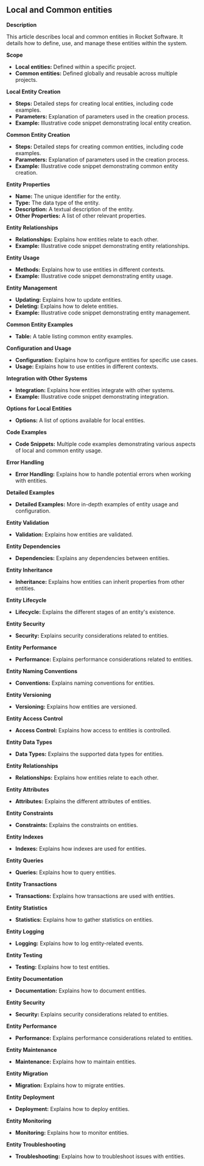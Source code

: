 ## Local and Common entities

**Description**

This article describes local and common entities in Rocket Software.  It details how to define, use, and manage these entities within the system.

**Scope**

*   **Local entities:**  Defined within a specific project.
*   **Common entities:** Defined globally and reusable across multiple projects.

**Local Entity Creation**

*   **Steps:**  Detailed steps for creating local entities, including code examples.
*   **Parameters:**  Explanation of parameters used in the creation process.
*   **Example:**  Illustrative code snippet demonstrating local entity creation.

**Common Entity Creation**

*   **Steps:**  Detailed steps for creating common entities, including code examples.
*   **Parameters:**  Explanation of parameters used in the creation process.
*   **Example:**  Illustrative code snippet demonstrating common entity creation.

**Entity Properties**

*   **Name:**  The unique identifier for the entity.
*   **Type:**  The data type of the entity.
*   **Description:**  A textual description of the entity.
*   **Other Properties:**  A list of other relevant properties.

**Entity Relationships**

*   **Relationships:**  Explains how entities relate to each other.
*   **Example:**  Illustrative code snippet demonstrating entity relationships.

**Entity Usage**

*   **Methods:**  Explains how to use entities in different contexts.
*   **Example:**  Illustrative code snippet demonstrating entity usage.

**Entity Management**

*   **Updating:**  Explains how to update entities.
*   **Deleting:**  Explains how to delete entities.
*   **Example:**  Illustrative code snippet demonstrating entity management.

**Common Entity Examples**

*   **Table:**  A table listing common entity examples.

**Configuration and Usage**

*   **Configuration:**  Explains how to configure entities for specific use cases.
*   **Usage:**  Explains how to use entities in different contexts.

**Integration with Other Systems**

*   **Integration:**  Explains how entities integrate with other systems.
*   **Example:**  Illustrative code snippet demonstrating integration.

**Options for Local Entities**

*   **Options:**  A list of options available for local entities.

**Code Examples**

*   **Code Snippets:**  Multiple code examples demonstrating various aspects of local and common entity usage.

**Error Handling**

*   **Error Handling:**  Explains how to handle potential errors when working with entities.

**Detailed Examples**

*   **Detailed Examples:**  More in-depth examples of entity usage and configuration.

**Entity Validation**

*   **Validation:**  Explains how entities are validated.

**Entity Dependencies**

*   **Dependencies:**  Explains any dependencies between entities.

**Entity Inheritance**

*   **Inheritance:**  Explains how entities can inherit properties from other entities.

**Entity Lifecycle**

*   **Lifecycle:**  Explains the different stages of an entity's existence.

**Entity Security**

*   **Security:**  Explains security considerations related to entities.

**Entity Performance**

*   **Performance:**  Explains performance considerations related to entities.

**Entity Naming Conventions**

*   **Conventions:**  Explains naming conventions for entities.

**Entity Versioning**

*   **Versioning:**  Explains how entities are versioned.

**Entity Access Control**

*   **Access Control:**  Explains how access to entities is controlled.

**Entity Data Types**

*   **Data Types:**  Explains the supported data types for entities.

**Entity Relationships**

*   **Relationships:**  Explains how entities relate to each other.

**Entity Attributes**

*   **Attributes:**  Explains the different attributes of entities.

**Entity Constraints**

*   **Constraints:**  Explains the constraints on entities.

**Entity Indexes**

*   **Indexes:**  Explains how indexes are used for entities.

**Entity Queries**

*   **Queries:**  Explains how to query entities.

**Entity Transactions**

*   **Transactions:**  Explains how transactions are used with entities.

**Entity Statistics**

*   **Statistics:**  Explains how to gather statistics on entities.

**Entity Logging**

*   **Logging:**  Explains how to log entity-related events.

**Entity Testing**

*   **Testing:**  Explains how to test entities.

**Entity Documentation**

*   **Documentation:**  Explains how to document entities.

**Entity Security**

*   **Security:**  Explains security considerations related to entities.

**Entity Performance**

*   **Performance:**  Explains performance considerations related to entities.

**Entity Maintenance**

*   **Maintenance:**  Explains how to maintain entities.

**Entity Migration**

*   **Migration:**  Explains how to migrate entities.

**Entity Deployment**

*   **Deployment:**  Explains how to deploy entities.

**Entity Monitoring**

*   **Monitoring:**  Explains how to monitor entities.

**Entity Troubleshooting**

*   **Troubleshooting:**  Explains how to troubleshoot issues with entities.
